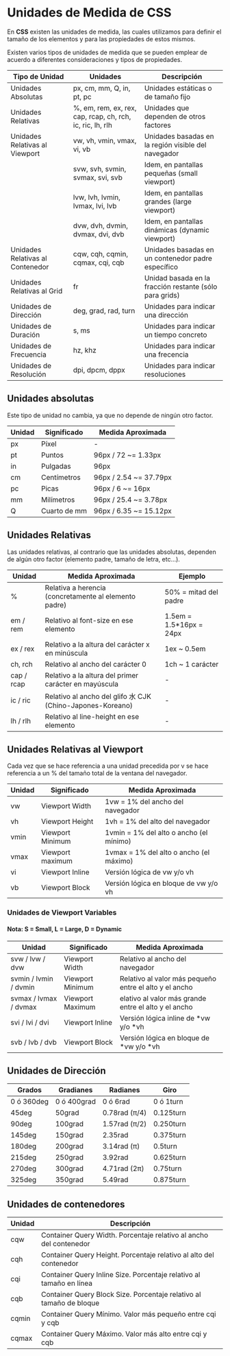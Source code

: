 # Unidades de Medida de CSS  
En **CSS** existen las unidades de medida, las cuales utilizamos para definir el tamaño de los elementos y para las propiedades de estos mismos.

Existen varios tipos de unidades de medida que se pueden emplear de acuerdo a diferentes consideraciones y tipos de propiedades.

| Tipo de Unidad | Unidades | Descripción |
| -------------- | -------- | ----------- |
| Unidades Absolutas | px, cm, mm, Q, in, pt, pc | Unidades estáticas o de tamaño fijo |
| Unidades Relativas | %, em, rem, ex, rex, cap, rcap, ch, rch, ic, ric, lh, rlh | Unidades que dependen de otros factores |
| Unidades Relativas al Viewport | vw, vh, vmin, vmax, vi, vb | Unidades basadas en la región visible del navegador |
| | svw, svh, svmin, svmax, svi, svb | Idem, en pantallas pequeñas (small viewport) |
| | lvw, lvh, lvmin, lvmax, lvi, lvb | Idem, en pantallas grandes (large viewport) |
| | dvw, dvh, dvmin, dvmax, dvi, dvb | Idem, en pantallas dinámicas (dynamic viewport) |
| Unidades Relativas al Contenedor | cqw, cqh, cqmin, cqmax, cqi, cqb | Unidades basadas en un contenedor padre específico |
| Unidades Relativas al Grid | fr | Unidad basada en la fracción restante (sólo para grids) |
| Unidades de Dirección | deg, grad, rad, turn | Unidades para indicar una dirección |
| Unidades de Duración | s, ms | Unidades para indicar un tiempo concreto |
| Unidades de Frecuencia | hz, khz | Unidades para indicar una frecencia |
| Unidades de Resolución | dpi, dpcm, dppx | Unidades para indicar resoluciones |


## Unidades absolutas
Este tipo de unidad no cambia, ya que no depende de ningún otro factor.

| Unidad | Significado | Medida Aproximada |
| --- | --- | --- |
| px | Píxel | - |
| pt | Puntos | 96px / 72 ~= 1.33px |
| in | Pulgadas | 96px |
| cm | Centímetros | 96px / 2.54 ~= 37.79px |
| pc | Picas | 96px / 6 ~= 16px |
| mm | Milímetros | 96px / 25.4 ~= 3.78px |
| Q | Cuarto de mm | 96px / 6.35 ~= 15.12px |


## Unidades Relativas
Las unidades relativas, al contrario que las unidades absolutas, dependen de algún otro factor (elemento padre, tamaño de letra, etc...).

| Unidad | Medida Aproximada | Ejemplo |
| --- | --- | --- |
| % | Relativa a herencia (concretamente al elemento padre) | 50% = mitad del padre |
| em / rem | Relativo al font-size en ese elemento | 1.5em = 1.5*16px = 24px |
| ex / rex | Relativo a la altura del carácter x en minúscula | 1ex ~ 0.5em |
| ch, rch | Relativo al ancho del carácter 0 | 1ch ~ 1 carácter |
| cap / rcap | Relativo a la altura del primer carácter en mayúscula | - |
| ic / ric | Relativo al ancho del glifo 水 CJK (Chino-Japones-Koreano) | - |
| lh / rlh | Relativo al line-height en ese elemento | - |

## Unidades Relativas al Viewport
Cada vez que se hace referencia a una unidad precedida por v se hace referencia a un % del tamaño total de la ventana del navegador.

| Unidad | Significado | Medida Aproximada |
| --- | --- | --- |
| vw | Viewport Width | 1vw = 1% del ancho del navegador |
| vh | Viewport Height | 1vh = 1% del alto del navegador |
| vmin | Viewport Minimum | 1vmin = 1% del alto o ancho (el mínimo) |
| vmax | Viewport maximum | 1vmax = 1% del alto o ancho (el máximo) |
| vi | Viewport Inline | Versión lógica de vw y/o vh |
| vb | Viewport Block | Versión lógica en bloque de vw y/o vh |

### Unidades de Viewport Variables

#### **Nota: S = Small, L = Large, D = Dynamic**

| Unidad | Significado | Medida Aproximada |
| --- | --- | --- |
| svw / lvw / dvw | Viewport Width | Relativo al ancho del navegador |
| svmin / lvmin / dvmin | Viewport Minimum | Relativo al valor más pequeño entre el alto y el ancho |
| svmax / lvmax / dvmax | Viewport Maximum | elativo al valor más grande entre el alto y el ancho |
| svi / lvi / dvi | Viewport Inline | Versión lógica inline de *vw y/o *vh |
| svb / lvb / dvb | Viewport Block | Versión lógica en bloque de *vw y/o *vh |

## Unidades de Dirección

| Grados | Gradianes | Radianes | Giro |
| --- | --- | --- | --- |
| 0 ó 360deg | 0 ó 400grad | 0 ó 6rad | 0 ó 1turn |
| 45deg | 50grad | 0.78rad (π/4) | 0.125turn |
| 90deg | 100grad | 1.57rad (π/2) | 0.250turn |
| 145deg | 150grad | 2.35rad | 0.375turn |
| 180deg | 200grad | 3.14rad (π) | 0.5turn |
| 215deg | 250grad | 3.92rad | 0.625turn |
| 270deg | 300grad | 4.71rad (2π) | 0.75turn |
| 325deg | 350grad | 5.49rad | 0.875turn |


## Unidades de contenedores

| Unidad | Descripción |
| ------ | ----------- |
| cqw | Container Query Width. Porcentaje relativo al ancho del contenedor |
| cqh | Container Query Height. Porcentaje relativo al alto del contenedor |
| cqi | Container Query Inline Size. Porcentaje relativo al tamaño en línea |
| cqb | Container Query Block Size. Porcentaje relativo al tamaño de bloque |
| cqmin | Container Query Mínimo. Valor más pequeño entre cqi y cqb |
| cqmax | Container Query Máximo. Valor más alto entre cqi y cqb |